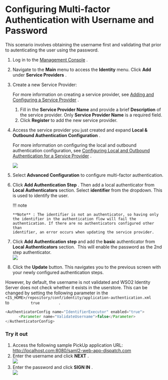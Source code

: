 # Configuring Multi-factor Authentication with Username and Password

This scenario involves obtaining the username first and validating that
prior to autenticating the user using the password.

1.  Log in to the [Management
    Console](_Getting_Started_with_the_Management_Console_) .
2.  Navigate to the **Main** menu to access the **Identity** menu. Click
    **Add** under **Service Providers** .
3.  Create a new Service Provider:

    For more information on creating a service provider, see [Adding and
    Configuring a Service
    Provider](_Adding_and_Configuring_a_Service_Provider_) .

    1.  Fill in the **Service Provider Name** and provide a brief
        **Description** of the service provider. Only **Service Provider
        Name** is a required field.
    2.  Click **Register** to add the new service provider.

4.  Access the service provider you just created and expand **Local &
    Outbound Authentication Configuration** .

    For more information on configuring the local and outbound
    authentication configuration, see [Configuring Local and Outbound
    Authentication for a Service
    Provider](_Configuring_Local_and_Outbound_Authentication_for_a_Service_Provider_)
    .

    ![](attachments/103329856/103329860.png)

      

5.  Select **Advanced Configuration** to configure multi-factor
    authentication.
6.  Click **Add Authentication Step** . Then add a local authenticator
    from **Local Authenticators** section. Select **identifier** from
    the dropdown. This is used to identify the user.

    !!! note
    
        **Note** : The identifier is not an authenticator, so having only
        the identifier in the authentication flow will fail the
        authentication. If there are no authenticators configured other than
        identifier, an error occurs when updating the service provider.
    

7.  Click **Add** **Authentication** **step** and add the **basic**
    authenticator from ****Local Authenticators**** section.  This will
    enable the password as the 2nd step authenticator.  
    ![](attachments/103329856/103329859.png)
8.  Click the **Update** button. This navigates you to the previous
    screen with your newly configured authentication steps.

However, by default, the username is not validated and WSO2 Identity
Server does not check whether it exists in the userstore. This can be
changed by setting the following parameter in the
`          <IS_HOME>/repository/conf/identity/application-authentication.xml         `
to `          true         ` .

``` java
<AuthenticatorConfig name="IdentifierExecutor" enabled="true">
      <Parameter name="ValidateUsername">false</Parameter>
</AuthenticatorConfig>
```

  

### Try it out

1.  Access the following sample PickUp application URL:
    <http://localhost.com:8080/saml2-web-app-dispatch.com>
2.  Enter the username and click **NEXT** .  
    ![](attachments/103329856/103329857.png)
3.  Enter the password and click **SIGN IN** .  
    ![](attachments/103329856/103329858.png)

  
